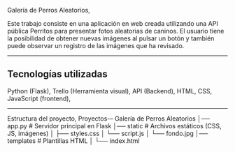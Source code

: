 
Galería de Perros Aleatorios,

Este trabajo consiste en una aplicación en web creada utilizando una API pública Perritos   para presentar fotos aleatorias de caninos. El usuario tiene la posibilidad de obtener nuevas imágenes al pulsar un botón y también puede observar un registro de las imágenes que ha revisado.

---

## Tecnologías utilizadas
Python  (Flask),
Trello (Herramienta visual),
API (Backend),
HTML, CSS, JavaScript (frontend),

---

 Estructura del proyecto,
Proyectos-– Galería de Perros Aleatorios
│── app.py          # Servidor principal en Flask
│── static         # Archivos estáticos (CSS, JS, imágenes)
│   ├── styles.css
│   └── script.js
│   └── fondo.jpg
│── templates       # Plantillas HTML 
│   └── index.html

